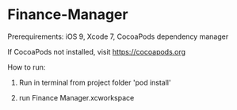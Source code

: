 # Finance-Manager
Prerequirements:
iOS 9, Xcode 7, CocoaPods dependency manager

If CocoaPods not installed, visit https://cocoapods.org

How to run:

1. Run in terminal from project folder 'pod install'

2. run Finance Manager.xcworkspace
